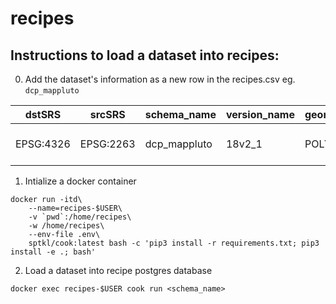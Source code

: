 # recipes

## Instructions to load a dataset into recipes:

0. Add the dataset's information as a new row in the recipes.csv
eg. `dcp_mappluto`

| dstSRS | srcSRS | schema_name | version_name | geometryType |  layerCreationOptions | metaInfo | path | srcOpenOptions | newFieldNames |
| ----------- | ------------- | ------------- | ------------- | ----------- | ------------- | ------------- | ------------- | ----------- | ------------- |
| EPSG:4326 | EPSG:2263 | dcp_mappluto | 18v2_1 | POLYGON | ['OVERWRITE=YES', 'PRECISION=NO'] | bytes | https://www1.nyc.gov/assets/planning/download/zip/data-maps/open-data/nyc_mappluto_18v2_1_shp.zip/MapPLUTO.shp  | [] | [] |

1. Intialize a docker container
```
docker run -itd\
    --name=recipes-$USER\
    -v `pwd`:/home/recipes\
    -w /home/recipes\
    --env-file .env\
    sptkl/cook:latest bash -c 'pip3 install -r requirements.txt; pip3 install -e .; bash'
```

2. Load a dataset into recipe postgres database
```
docker exec recipes-$USER cook run <schema_name>
```
